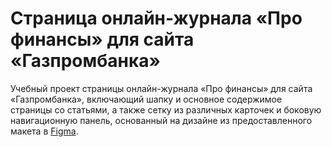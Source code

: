 # Страница онлайн-журнала «Про финансы» для сайта «Газпромбанка»

Учебный проект страницы онлайн-журнала «Про финансы» для сайта «Газпромбанка», включающий шапку и основное содержимое страницы со статьями, а также сетку из различных карточек и боковую навигационную панель, основанный на дизайне из предоставленного макета в [Figma](https://www.figma.com/design/UyCvNmvTXrGgajdKsAHvsQ/%D0%93%D0%B0%D0%B7%D0%BF%D1%80%D0%BE%D0%BC%D0%B1%D0%B0%D0%BD%D0%BA---%D0%94%D0%BE%D1%80%D0%B0%D0%B1%D0%BE%D1%82%D0%BA%D0%B8-FWEB-5358?node-id=1-2&p=f&t=nC1bLF2CYO1ZRHqg-0).
